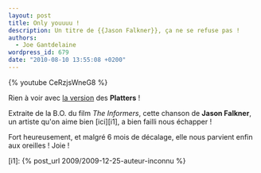 ```yaml
---
layout: post
title: Only youuuu !
description: Un titre de {{Jason Falkner}}, ça ne se refuse pas !
authors:
  - Joe Gantdelaine
wordpress_id: 679
date: "2010-08-10 13:55:08 +0200"
---
```


{% youtube CeRzjsWneG8 %}

Rien à voir avec [la version][1] des **Platters** !

Extraite de la B.O. du film _The Informers_, cette chanson de **Jason Falkner**,
un artiste qu'on aime bien [ici][i1], a bien failli nous échapper !

Fort heureusement, et malgré 6 mois de décalage, elle nous parvient enfin aux
oreilles ! Joie !

[1]: https://www.youtube.com/watch?v=9r2pEdc1_lI

[i1]: {% post_url 2009/2009-12-25-auteur-inconnu %}
